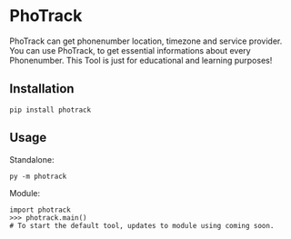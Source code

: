# PhoTrack
PhoTrack can get phonenumber location, timezone and service provider. You can use PhoTrack, to get essential informations about every Phonenumber. This Tool is just for educational and learning purposes!

## Installation

```
pip install photrack
```

## Usage 

Standalone:

```
py -m photrack
```

Module:

```
import photrack
>>> photrack.main()
# To start the default tool, updates to module using coming soon.
```